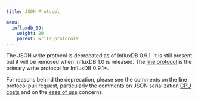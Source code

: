 ```yaml
---
title: JSON Protocol

menu:
  influxdb_09:
    weight: 20
    parent: write_protocols
---
```


The JSON write protocol is deprecated as of InfluxDB 0.9.1. It is still present but it will be removed when InfluxDB 1.0 is released. The [line protocol](/influxdb/v0.9/write_protocols/line/) is the primary write protocol for InfluxDB 0.9.1+.

For reasons behind the deprecation, please see the comments on the line protocol pull request, particularly the comments on JSON serialization [CPU costs](https://github.com/influxdb/influxdb/pull/2696#issuecomment-106968181) and on the [ease of use](https://github.com/influxdb/influxdb/pull/2696#issuecomment-107043910) concerns.
